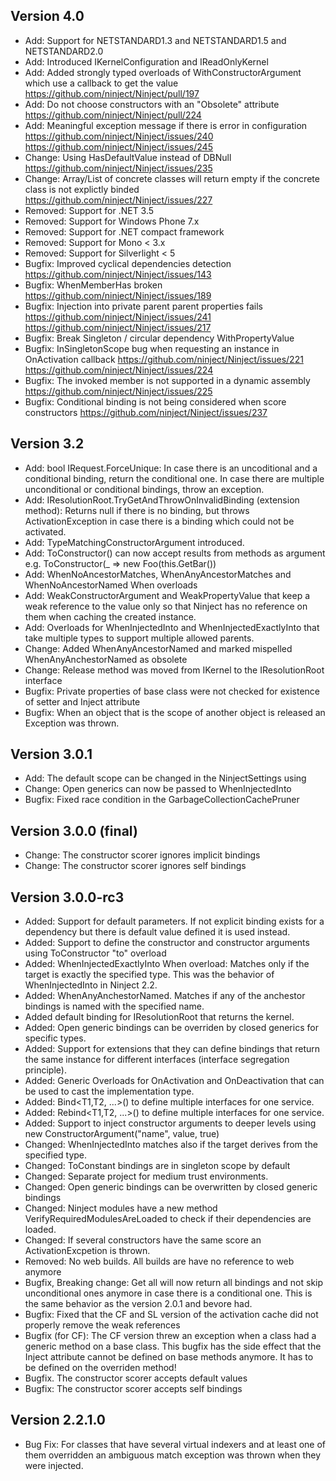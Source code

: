 Version 4.0
----------------
- Add: Support for NETSTANDARD1.3 and NETSTANDARD1.5 and NETSTANDARD2.0
- Add: Introduced IKernelConfiguration and IReadOnlyKernel
- Add: Added strongly typed overloads of WithConstructorArgument which use a callback to get the value https://github.com/ninject/Ninject/pull/197
- Add: Do not choose constructors with an "Obsolete" attribute https://github.com/ninject/Ninject/pull/224
- Add: Meaningful exception message if there is error in configuration https://github.com/ninject/Ninject/issues/240 https://github.com/ninject/Ninject/issues/245
- Change: Using HasDefaultValue instead of DBNull https://github.com/ninject/Ninject/issues/235
- Change: Array/List of concrete classes will return empty if the concrete class is not explictly binded https://github.com/ninject/Ninject/issues/227
- Removed: Support for .NET 3.5
- Removed: Support for Windows Phone 7.x
- Removed: Support for .NET compact framework
- Removed: Support for Mono < 3.x
- Removed: Support for Silverlight < 5
- Bugfix: Improved cyclical dependencies detection https://github.com/ninject/Ninject/issues/143
- Bugfix: WhenMemberHas broken https://github.com/ninject/Ninject/issues/189
- Bugfix: Injection into private parent parent properties fails https://github.com/ninject/Ninject/issues/241 https://github.com/ninject/Ninject/issues/217
- Bugfix: Break Singleton / circular dependency WithPropertyValue
- Bugfix: InSingletonScope bug when requesting an instance in OnActivation callback https://github.com/ninject/Ninject/issues/221 https://github.com/ninject/Ninject/issues/224
- Bugfix: The invoked member is not supported in a dynamic assembly https://github.com/ninject/Ninject/issues/225
- Bugfix: Conditional binding is not being considered when score constructors https://github.com/ninject/Ninject/issues/237

Version 3.2
---------------
- Add: bool IRequest.ForceUnique: In case there is an uncoditional and a conditional binding, return the conditional one. In case there are multiple unconditional or conditional bindings, throw an exception.
- Add: IResolutionRoot.TryGetAndThrowOnInvalidBinding<T> (extension method): Returns null if there is no binding, but throws ActivationException in case there is a binding which could not be activated.
- Add: TypeMatchingConstructorArgument introduced.
- Add: ToConstructor() can now accept results from methods as argument e.g. ToConstructor(_ => new Foo(this.GetBar())
- Add: WhenNoAncestorMatches, WhenAnyAncestorMatches and WhenNoAncestorNamed When overloads
- Add: WeakConstructorArgument and WeakPropertyValue that keep a weak reference to the value only so that Ninject has no reference on them when caching the created instance.
- Add: Overloads for WhenInjectedInto and WhenInjectedExactlyInto that take multiple types to support multiple allowed parents.
- Change: Added WhenAnyAncestorNamed and marked mispelled WhenAnyAnchestorNamed as obsolete 
- Change: Release method was moved from IKernel to the IResolutionRoot interface 
- Bugfix: Private properties of base class were not checked for existence of setter and Inject attribute
- Bugfix: When an object that is the scope of another object is released an Exception was thrown. 

Version 3.0.1
---------------
- Add: The default scope can be changed in the NinjectSettings using 
- Change: Open generics can now be passed to WhenInjectedInto
- Bugfix: Fixed race condition in the GarbageCollectionCachePruner

Version 3.0.0 (final)
---------------
- Change: The constructor scorer ignores implicit bindings
- Change: The constructor scorer ignores self bindings

Version 3.0.0-rc3
---------------
- Added: Support for default parameters. If not explicit binding exists for a dependency but there is default value defined it is used instead.
- Added: Support to define the constructor and constructor arguments using ToConstructor "to" overload
- Added: WhenInjectedExactlyInto When overload: Matches only if the target is exactly the specified type. This was the behavior of WhenInjectedInto in Ninject 2.2.
- Added: WhenAnyAnchestorNamed. Matches if any of the anchestor bindings is named with the specified name.
- Added default binding for IResolutionRoot that returns the kernel.
- Added: Open generic bindings can be overriden by closed generics for specific types.
- Added: Support for extensions that they can define bindings that return the same instance for different interfaces (interface segregation principle).
- Added: Generic Overloads for OnActivation and OnDeactivation that can be used to cast the implementation type. 
- Added: Bind<T1,T2, ...>() to define multiple interfaces for one service.
- Added: Rebind<T1,T2, ...>() to define multiple interfaces for one service.
- Added: Support to inject constructor arguments to deeper levels using new ConstructorArgument("name", value, true)
- Changed: WhenInjectedInto matches also if the target derives from the specified type.
- Changed: ToConstant bindings are in singleton scope by default
- Changed: Separate project for medium trust environments.
- Changed: Open generic bindings can be overwritten by closed generic bindings
- Changed: Ninject modules have a new method VerifyRequiredModulesAreLoaded to check if their dependencies are loaded.
- Changed: If several constructors have the same score an ActivationExcpetion is thrown.
- Removed: No web builds. All builds are have no reference to web anymore
- Bugfix, Breaking change: Get all will now return all bindings and not skip unconditional ones anymore in case there is a conditional one. This is the same behavior as the version 2.0.1 and bevore had. 
- Bugfix: Fixed that the CF and SL version of the activation cache did not properly remove the weak references
- Bugfix (for CF): The CF version threw an exception when a class had a generic method on a base class. This bugfix has the side effect that the Inject attribute cannot be defined on base methods anymore. It has to be defined on the overriden method! 
- Bugfix. The constructor scorer accepts default values
- Bugfix: The constructor scorer accepts self bindings


Version 2.2.1.0
---------------
- Bug Fix: For classes that have several virtual indexers and at least one of them overridden an ambiguous match exception was thrown when they were injected.
